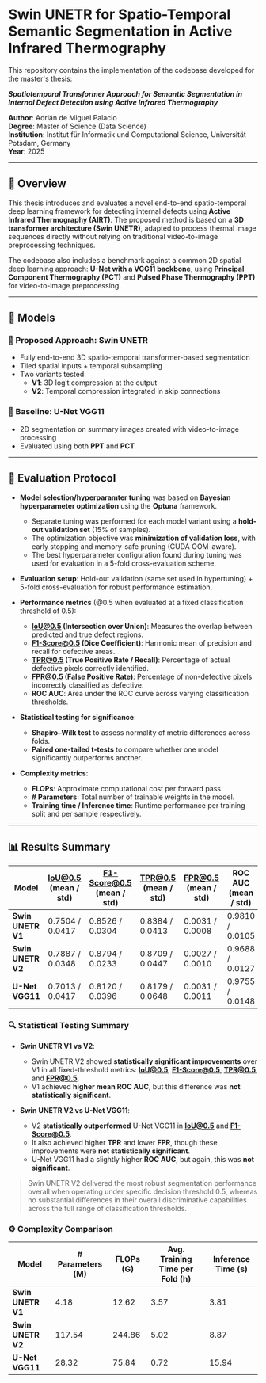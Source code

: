 # Swin UNETR for Spatio-Temporal Semantic Segmentation in Active Infrared Thermography

This repository contains the implementation of the codebase developed for the master's thesis:

**_Spatiotemporal Transformer Approach for Semantic Segmentation in Internal Defect Detection using Active Infrared Thermography_**

**Author**: Adrián de Miguel Palacio  
**Degree**: Master of Science (Data Science)  
**Institution**: Institut für Informatik und Computational Science, Universität Potsdam, Germany  
**Year**: 2025

---

## 🧠 Overview

This thesis introduces and evaluates a novel end-to-end spatio-temporal deep learning framework for detecting internal defects using **Active Infrared Thermography (AIRT)**. The proposed method is based on a **3D transformer architecture (Swin UNETR)**, adapted to process thermal image sequences directly without relying on traditional video-to-image preprocessing techniques.

The codebase also includes a benchmark against a common 2D spatial deep learning approach: **U-Net with a VGG11 backbone**, using **Principal Component Thermography (PCT)** and **Pulsed Phase Thermography (PPT)** for video-to-image preprocessing.

---

## 🧩 Models

### 🔷 Proposed Approach: Swin UNETR

- Fully end-to-end 3D spatio-temporal transformer-based segmentation
- Tiled spatial inputs + temporal subsampling
- Two variants tested:
  - **V1**: 3D logit compression at the output
  - **V2**: Temporal compression integrated in skip connections

### 🔶 Baseline: U-Net VGG11

- 2D segmentation on summary images created with video-to-image processing
- Evaluated using both **PPT** and **PCT**

---

## 🧪 Evaluation Protocol

- **Model selection/hyperparamter tuning** was based on **Bayesian hyperparameter optimization** using the **Optuna** framework.
  - Separate tuning was performed for each model variant using a **hold-out validation set** (15% of samples).
  - The optimization objective was **minimization of validation loss**, with early stopping and memory-safe pruning (CUDA OOM-aware).
  - The best hyperparameter configuration found during tuning was used for evaluation in a 5-fold cross-evaluation scheme.

- **Evaluation setup**: Hold-out validation (same set used in hypertuning) + 5-fold cross-evaluation for robust performance estimation.

- **Performance metrics** (@0.5 when evaluated at a fixed classification threshold of 0.5):
  - **IoU@0.5 (Intersection over Union)**: Measures the overlap between predicted and true defect regions.
  - **F1-Score@0.5 (Dice Coefficient)**: Harmonic mean of precision and recall for defective areas.
  - **TPR@0.5 (True Positive Rate / Recall)**: Percentage of actual defective pixels correctly identified.  
  - **FPR@0.5 (False Positive Rate)**: Percentage of non-defective pixels incorrectly classified as defective.  
  - **ROC AUC**: Area under the ROC curve across varying classification thresholds.

- **Statistical testing for significance**:
  - **Shapiro–Wilk test** to assess normality of metric differences across folds.
  - **Paired one-tailed t-tests** to compare whether one model significantly outperforms another.

- **Complexity metrics**:
  - **FLOPs**: Approximate computational cost per forward pass.
  - **# Parameters**: Total number of trainable weights in the model.
  - **Training time / Inference time**: Runtime performance per training split and per sample respectively.

---

## 📊 Results Summary

| Model             | IoU@0.5 (mean / std) | F1-Score@0.5 (mean / std)  | TPR@0.5 (mean / std)  | FPR@0.5 (mean / std)  | ROC AUC (mean / std)  |
|-------------------|----------------------|----------------------------|-----------------------|-----------------------|-----------------------|
| **Swin UNETR V1** | 0.7504 / 0.0417      | 0.8526 / 0.0304            | 0.8384 / 0.0413       | 0.0031 / 0.0008       | 0.9810 / 0.0105       |
| **Swin UNETR V2** | 0.7887 / 0.0348      | 0.8794 / 0.0233            | 0.8709 / 0.0447       | 0.0027 / 0.0010       | 0.9688 / 0.0127       |
| **U-Net VGG11**   | 0.7013 / 0.0417      | 0.8120 / 0.0396            | 0.8179 / 0.0648       | 0.0031 / 0.0011       | 0.9755 / 0.0148       |

### 🔍 Statistical Testing Summary

- **Swin UNETR V1 vs V2**:
  - Swin UNETR V2 showed **statistically significant improvements** over V1 in all fixed-threshold metrics: **IoU@0.5**, **F1-Score@0.5**, **TPR@0.5**, and **FPR@0.5**.
  - V1 achieved **higher mean ROC AUC**, but this difference was **not statistically significant**.

- **Swin UNETR V2 vs U-Net VGG11**:
  - V2 **statistically outperformed** U-Net VGG11 in **IoU@0.5** and **F1-Score@0.5**.
  - It also achieved higher **TPR** and lower **FPR**, though these improvements were **not statistically significant**.
  - U-Net VGG11 had a slightly higher **ROC AUC**, but again, this was **not significant**.

> Swin UNETR V2 delivered the most robust segmentation performance overall when operating under specific decision threshold 0.5, whereas no substantial differences in their overall discriminative capabilities across the full range of classification thresholds.

### ⚙️ Complexity Comparison

| Model             | # Parameters (M) | FLOPs (G) | Avg. Training Time per Fold (h) | Inference Time (s)                  |
|-------------------|------------------|-----------|---------------------------------|-------------------------------------|
| **Swin UNETR V1** | 4.18             | 12.62     | 3.57                            | 3.81                                |
| **Swin UNETR V2** | 117.54           | 244.86    | 5.02                            | 8.87                                |
| **U-Net VGG11**   | 28.32            | 75.84     | 0.72                            | 15.94                               |






